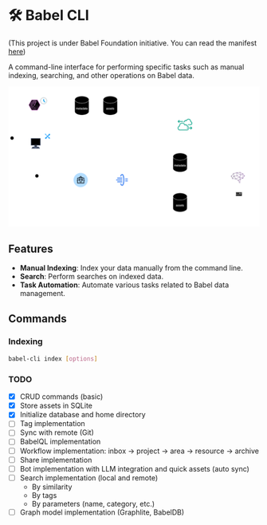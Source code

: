 # 🛠️ Babel CLI

(This project is under Babel Foundation initiative. You can read the manifest [here](https://github.com/margostino/babel-foundation))

A command-line interface for performing specific tasks such as manual indexing, searching, and other operations on Babel data.

<p align="center">
  <img src="https://github.com/margostino/babel-foundation/blob/master/assets/babel-architecture.png?raw=true" alt="Babel Foundation Architecture"/>
</p>

## Features

- **Manual Indexing**: Index your data manually from the command line.
- **Search**: Perform searches on indexed data.
- **Task Automation**: Automate various tasks related to Babel data management.

## Commands

### Indexing

```bash
babel-cli index [options]
```

### TODO

- [x] CRUD commands (basic)
- [x] Store assets in SQLite
- [x] Initialize database and home directory
- [ ] Tag implementation
- [ ] Sync with remote (Git)
- [ ] BabelQL implementation
- [ ] Workflow implementation: inbox -> project -> area -> resource -> archive
- [ ] Share implementation
- [ ] Bot implementation with LLM integration and quick assets (auto sync)
- [ ] Search implementation (local and remote)
  - By similarity
  - By tags
  - By parameters (name, category, etc.)
- [ ] Graph model implementation (Graphlite, BabelDB)
